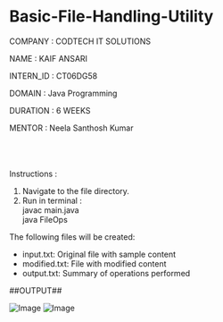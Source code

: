 # Basic-File-Handling-Utility

COMPANY : CODTECH IT SOLUTIONS

NAME : KAIF ANSARI

INTERN_ID : CT06DG58

DOMAIN : Java Programming

DURATION : 6 WEEKS

MENTOR : Neela Santhosh Kumar
  
  
<br/><br/><br/>
Instructions :
1. Navigate to the file directory.
2. Run in terminal :  
 javac main.java  
 java FileOps

The following files will be created:
- input.txt: Original file with sample content
- modified.txt: File with modified content
- output.txt: Summary of operations performed

##OUTPUT##

![Image](https://github.com/user-attachments/assets/4232c8fe-569a-4c83-ac9c-36ce1a5655ba)
![Image](https://github.com/user-attachments/assets/10356311-e9bd-48ec-9b3a-5fe5b8983cd6)
